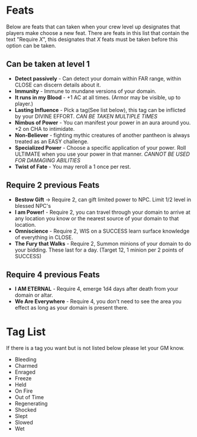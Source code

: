 # Feats
Below are feats that can taken when your crew level up designates that players make choose a new feat. There are feats in this list that contain the text "Require *X*", this designates that *X* feats must be taken before this option can be taken.

## Can be taken at level 1

* **Detect passively** - Can detect your domain within FAR range, within CLOSE can discern details about it.
* **Immunity** - Immune to mundane versions of your domain.
* **It runs in my Blood** - +1 AC at all times. (Armor may be visible, up to player.)
* **Lasting Influence** - Pick a tag(See list below), this tag can be inflicted by your DIVINE EFFORT. *CAN BE TAKEN MULTIPLE TIMES*
* **Nimbus of Power** - You can manifest your power in an aura around you. +2 on CHA to intimidate.
* **Non-Believer** - fighting mythic creatures of another pantheon is always treated as an EASY challenge.
* **Specialized Power** - Choose a specific application of your power. Roll ULTIMATE when you use your power in that manner. *CANNOT BE USED FOR DAMAGING ABILITIES*
* **Twist of Fate** - You may reroll a 1 once per rest.

## Require 2 previous Feats

* **Bestow Gift** -> Require 2, can gift limited power to NPC. Limit 1/2 level in blessed NPC's
* **I am Power!** - Require 2, you can travel through your domain to arrive at any location you know or the nearest source of your domain to that location.
* **Omniscience** - Require 2, WIS on a SUCCESS learn surface knowledge of everything in CLOSE.
* **The Fury that Walks** - Require 2, Summon minions of your domain to do your bidding. These last for a day. (Target 12, 1 minion per 2 points of SUCCESS)
## Require 4 previous Feats

* **I AM ETERNAL** - Require 4, emerge 1d4 days after death from your domain or altar.
* **We Are Everywhere** - Require 4, you don't need to see the area you effect as long as your domain is present there.


# Tag List
If there is a tag you want but is not listed below please let your GM know.

* Bleeding
* Charmed
* Enraged
* Freeze
* Held
* On Fire
* Out of Time
* Regenerating
* Shocked
* Slept
* Slowed
* Wet
